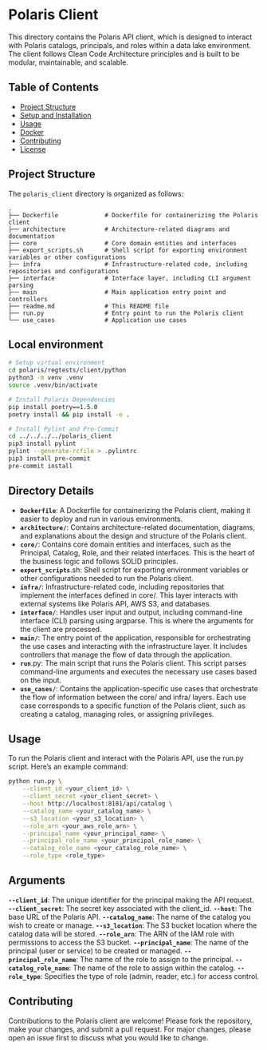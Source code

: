 # Polaris Client

This directory contains the Polaris API client, which is designed to interact with Polaris catalogs, principals, and roles within a data lake environment. The client follows Clean Code Architecture principles and is built to be modular, maintainable, and scalable.

## Table of Contents

- [Project Structure](#project-structure)
- [Setup and Installation](#setup-and-installation)
- [Usage](#usage)
- [Docker](#docker)
- [Contributing](#contributing)
- [License](#license)

## Project Structure

The `polaris_client` directory is organized as follows:

```plaintext
.
├── Dockerfile             # Dockerfile for containerizing the Polaris client
├── architecture           # Architecture-related diagrams and documentation
├── core                   # Core domain entities and interfaces
├── export_scripts.sh      # Shell script for exporting environment variables or other configurations
├── infra                  # Infrastructure-related code, including repositories and configurations
├── interface              # Interface layer, including CLI argument parsing
├── main                   # Main application entry point and controllers
├── readme.md              # This README file
├── run.py                 # Entry point to run the Polaris client
└── use_cases              # Application use cases
```

## Local environment
```sh
# Setup virtual environment
cd polaris/regtests/client/python
python3 -m venv .venv
source .venv/bin/activate

# Install Polaris Dependencies
pip install poetry==1.5.0
poetry install && pip install -e .

# Install Pylint and Pre-Commit
cd ../../../../polaris_client
pip3 install pylint
pylint --generate-rcfile > .pylintrc
pip3 install pre-commit
pre-commit install
``` 

## Directory Details

- **`Dockerfile`**: A Dockerfile for containerizing the Polaris client, making it easier to deploy and run in various environments.
- **`architecture/`**: Contains architecture-related documentation, diagrams, and explanations about the design and structure of the Polaris client.
- **`core/`**: Contains core domain entities and interfaces, such as the Principal, Catalog, Role, and their related interfaces. This is the heart of the business logic and follows SOLID principles.
- **`export_scripts`**.sh: Shell script for exporting environment variables or other configurations needed to run the Polaris client.
- **`infra/`**: Infrastructure-related code, including repositories that implement the interfaces defined in core/. This layer interacts with external systems like Polaris API, AWS S3, and databases.
- **`interface/`**: Handles user input and output, including command-line interface (CLI) parsing using argparse. This is where the arguments for the client are processed.
- **`main/`**: The entry point of the application, responsible for orchestrating the use cases and interacting with the infrastructure layer. It includes controllers that manage the flow of data through the application.
- **`run`**.py: The main script that runs the Polaris client. This script parses command-line arguments and executes the necessary use cases based on the input.
- **`use_cases/`**: Contains the application-specific use cases that orchestrate the flow of information between the core/ and infra/ layers. Each use case corresponds to a specific function of the Polaris client, such as creating a catalog, managing roles, or assigning privileges.

## Usage
To run the Polaris client and interact with the Polaris API, use the run.py script. Here’s an example command:
```sh
python run.py \
    --client_id <your_client_id> \
    --client_secret <your_client_secret> \
    --host http://localhost:8181/api/catalog \
    --catalog_name <your_catalog_name> \
    --s3_location <your_s3_location> \
    --role_arn <your_aws_role_arn> \
    --principal_name <your_principal_name> \
    --principal_role_name <your_principal_role_name> \
    --catalog_role_name <your_catalog_role_name> \
    --role_type <role_type>
```

## Arguments
**`--client_id`**: The unique identifier for the principal making the API request.
**`--client_secret`**: The secret key associated with the client_id.
**`--host`**: The base URL of the Polaris API.
**`--catalog_name`**: The name of the catalog you wish to create or manage.
**`--s3_location`**: The S3 bucket location where the catalog data will be stored.
**`--role_arn`**: The ARN of the IAM role with permissions to access the S3 bucket.
**`--principal_name`**: The name of the principal (user or service) to be created or managed.
**`--principal_role_name`**: The name of the role to assign to the principal.
**`--catalog_role_name`**: The name of the role to assign within the catalog.
**`--role_type`**: Specifies the type of role (admin, reader, etc.) for access control.


## Contributing
Contributions to the Polaris client are welcome! Please fork the repository, make your changes, and submit a pull request. For major changes, please open an issue first to discuss what you would like to change.
